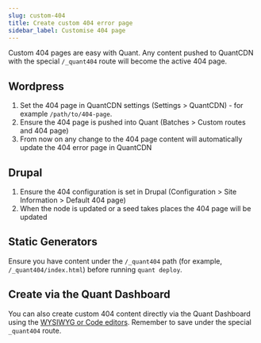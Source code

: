```yaml
---
slug: custom-404
title: Create custom 404 error page
sidebar_label: Customise 404 page
---
```


Custom 404 pages are easy with Quant. Any content pushed to QuantCDN with the special `/_quant404` route will become the active 404 page.

## Wordpress

1. Set the 404 page in QuantCDN settings (Settings > QuantCDN) - for example `/path/to/404-page`.
2. Ensure the 404 page is pushed into Quant (Batches > Custom routes and 404 page)
3. From now on any change to the 404 page content will automatically update the 404 error page in QuantCDN

## Drupal

1. Ensure the 404 configuration is set in Drupal (Configuration > Site Information > Default 404 page)
2. When the node is updated or a seed takes places the 404 page will be updated

## Static Generators

Ensure you have content under the `/_quant404` path (for example, `/_quant404/index.html`) before running `quant deploy`.

## Create via the Quant Dashboard

You can also create custom 404 content directly via the Quant Dashboard using the [WYSIWYG or Code editors](/docs/dashboard/content#editing-or-creating-new-content). Remember to save under the special `_quant404` route.
